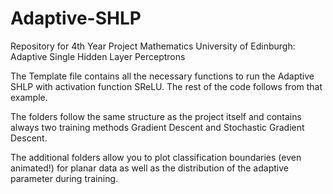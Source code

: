 # Adaptive-SHLP
Repository for 4th Year Project Mathematics University of Edinburgh: Adaptive Single Hidden Layer Perceptrons

The Template file contains all the necessary functions to run the Adaptive SHLP with activation function SReLU. The rest of the code follows from that example. 

The folders follow the same structure as the project itself and contains always two training methods Gradient Descent and Stochastic Gradient Descent. 

The additional folders allow you to plot classification boundaries (even animated!) for planar data as well as the distribution of the adaptive parameter during training. 
